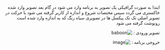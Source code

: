 <div dir = "rtl">
  ابتدا به صورت گرافیکی یک تصویر به برنامه وارد می شود
  در گام بعد تصویر وارد شده خاکستری می گردد
  سپس مختصات شروع و اندازه از کاربر گرفته می شود
  با حرکت در تصویر اصلی تک تک پیکسل ها در تصویری سیاه رنگ که به اندازه وارد شده است رونوشت گرفته می شود
  
  تصویر ورودی :
  ![baboon](https://user-images.githubusercontent.com/80279784/113265576-8f0d9780-92e9-11eb-94c9-414d6cb16667.png)
  
  خروجی برنامه :
  ![image](https://user-images.githubusercontent.com/80279784/113265700-b06e8380-92e9-11eb-8660-932130b2f833.png)

</div>
